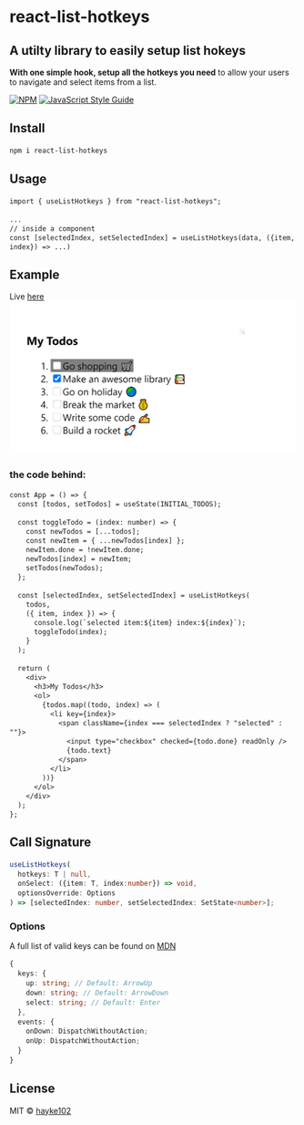 # react-list-hotkeys

## A utilty library to easily setup list hokeys

**With one simple hook, setup all the hotkeys you need** to allow
your users to navigate and select items from a list.

[![NPM](https://img.shields.io/npm/v/react-list-hotkeys.svg)](https://www.npmjs.com/package/react-list-hotkeys) [![JavaScript Style Guide](https://img.shields.io/badge/code_style-standard-brightgreen.svg)](https://standardjs.com)

## Install

```bash
npm i react-list-hotkeys
```

## Usage

```tsx
import { useListHotkeys } from "react-list-hotkeys";

...
// inside a component
const [selectedIndex, setSelectedIndex] = useListHotkeys(data, ({item, index}) => ...)
```

## Example

Live [here](https://hayke102.github.io/react-list-hotkeys/)
![Example](hotkey.gif)

### the code behind:

```tsx
const App = () => {
  const [todos, setTodos] = useState(INITIAL_TODOS);

  const toggleTodo = (index: number) => {
    const newTodos = [...todos];
    const newItem = { ...newTodos[index] };
    newItem.done = !newItem.done;
    newTodos[index] = newItem;
    setTodos(newTodos);
  };

  const [selectedIndex, setSelectedIndex] = useListHotkeys(
    todos,
    ({ item, index }) => {
      console.log(`selected item:${item} index:${index}`);
      toggleTodo(index);
    }
  );

  return (
    <div>
      <h3>My Todos</h3>
      <ol>
        {todos.map((todo, index) => (
          <li key={index}>
            <span className={index === selectedIndex ? "selected" : ""}>
              <input type="checkbox" checked={todo.done} readOnly />
              {todo.text}
            </span>
          </li>
        ))}
      </ol>
    </div>
  );
};
```

## Call Signature

```ts
useListHotkeys(
  hotkeys: T | null,
  onSelect: ({item: T, index:number}) => void,
  optionsOverride: Options
) => [selectedIndex: number, setSelectedIndex: SetState<number>];
```

### Options

A full list of valid keys can be found on [MDN](https://developer.mozilla.org/en-US/docs/Web/API/KeyboardEvent/key/Key_Values)

```ts
{
  keys: {
    up: string; // Default: ArrowUp
    down: string; // Default: ArrowDown
    select: string; // Default: Enter
  },
  events: {
    onDown: DispatchWithoutAction;
    onUp: DispatchWithoutAction;
  }
}
```

## License

MIT © [hayke102](https://github.com/hayke102)
